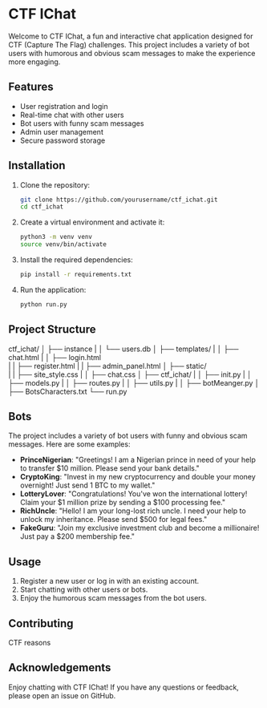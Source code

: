 # CTF IChat

Welcome to CTF IChat, a fun and interactive chat application designed for CTF (Capture The Flag) challenges. This project includes a variety of bot users with humorous and obvious scam messages to make the experience more engaging.

## Features

- User registration and login
- Real-time chat with other users
- Bot users with funny scam messages
- Admin user management
- Secure password storage

## Installation

1. Clone the repository:

    ```sh
    git clone https://github.com/yourusername/ctf_ichat.git
    cd ctf_ichat
    ```

2. Create a virtual environment and activate it:

    ```sh
    python3 -m venv venv
    source venv/bin/activate
    ```

3. Install the required dependencies:

    ```sh
    pip install -r requirements.txt
    ```

4. Run the application:

    ```sh
    python run.py
    ```

## Project Structure
ctf_ichat/
│ ├── instance 
| │ └── users.db 
│ ├── templates/ 
| │ ├── chat.html 
| │ ├── login.html  
| | ├── register.html 
| | ├── admin_panel.html
│ ├── static/  
| | ├── site_style.css 
| │ ├── chat.css 
│ ├── ctf_ichat/ 
| │ ├── init.py 
| │ ├── models.py 
| │ ├── routes.py 
| │ ├── utils.py 
| │ ├── botMeanger.py 
│ ├── BotsCharacters.txt 
└── run.py
## Bots

The project includes a variety of bot users with funny and obvious scam messages. Here are some examples:

- **PrinceNigerian**: "Greetings! I am a Nigerian prince in need of your help to transfer $10 million. Please send your bank details."
- **CryptoKing**: "Invest in my new cryptocurrency and double your money overnight! Just send 1 BTC to my wallet."
- **LotteryLover**: "Congratulations! You've won the international lottery! Claim your $1 million prize by sending a $100 processing fee."
- **RichUncle**: "Hello! I am your long-lost rich uncle. I need your help to unlock my inheritance. Please send $500 for legal fees."
- **FakeGuru**: "Join my exclusive investment club and become a millionaire! Just pay a $200 membership fee."

## Usage

1. Register a new user or log in with an existing account.
2. Start chatting with other users or bots.
3. Enjoy the humorous scam messages from the bot users.

## Contributing

CTF reasons

## Acknowledgements

Enjoy chatting with CTF IChat! If you have any questions or feedback, please open an issue on GitHub.
